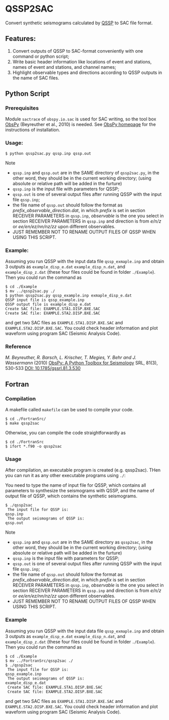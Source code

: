 # QSSP2SAC

Convert synthetic seismograms calculated by [QSSP](ftp://ftp.gfz-potsdam.de/pub/home/turk/wang/qssp2020-code+input.rar) to SAC file format.

## Features:
1. Convert outputs of QSSP to SAC-format conveniently with one command or python script;
2. Write basic header information like locations of event and stations, names of event and stations, and channel names;
3. Highlight observable types and directions according to QSSP outputs in the name of SAC files.

## Python Script

### Prerequisites
Module `sactrace` of `obspy.io.sac` is used for SAC writing, so the tool box [ObsPy](https://github.com/obspy/obspy/wiki)
(Beyreuther et al., 2010) is needed. See [ObsPy homepage](https://github.com/obspy/obspy/wiki#installation) for the instructions of installation.

### Usage:
```
$ python qssp2sac.py qssp.inp qssp.out
```
Note
- `qssp.inp` and `qssp.out` are in the SAME directory of `qssp2sac.py`, in the other word, they should be
  in the current working directory; (using absolute or relative path will be added in the furture)
- `qssp.inp` is the input file with parameters for QSSP;
- `qssp.out` is one of several output files after running QSSP with the input file `qssp.inp`;
- the file name of `qssp.out` should follow the format as *prefix_observable_direction.dat*, in which
  *prefix* is set in section RECEIVER PARAMETERS in `qssp.inp`, *observable* is the one you select in
  section RECEIVER PARAMETERS in `qssp.inp` and direction is from *e/n/z* or *ee/en/ez/nn/nz/zz* upon
  different observables.
- JUST REMEMBER NOT TO RENAME OUTPUT FILES OF QSSP WHEN USING THIS SCRIPT.

### Example:
Assuming you run QSSP with the input data file `qssp_exmaple.inp` and obtain 3 outputs as `example_disp_e.dat`
`example_disp_n.dat`, and `example_disp_z.dat` (these four files could be found in folder `./Example`).
Then you could run the command as
```
$ cd ./Example
$ mv ../qssp2sac.py ./
$ python qssp2sac.py qssp_example.inp exmaple_disp_e.dat
QSSP input file is qssp_example.inp
QSSP output file is example_disp_e.dat
Create SAC file: EXAMPLE.STA1.DISP.BXE.SAC
Create SAC file: EXAMPLE.STA2.DISP.BXE.SAC
```
and get two SAC files as `EXAMPLE.STA1.DISP.BXE.SAC` and `EXAMPLE.STA2.DISP.BXE.SAC`. You could check header information
and plot waveform using program SAC (Seismic Analysis Code).

### Reference
*M. Beyreuther, R. Barsch, L. Krischer, T. Megies, Y. Behr and J. Wassermann* (2010)
[ObsPy: A Python Toolbox for Seismology](http://www.seismosoc.org/Publications/SRL/SRL_81/srl_81-3_es/)
SRL, 81(3), 530-533
[DOI: 10.1785/gssrl.81.3.530](http://dx.doi.org/10.1785/gssrl.81.3.530)

## Fortran

### Compilation
A makefile called `makefile` can be used to compile your code.
```
$ cd ./FortranSrc/
$ make qssp2sac
```
Otherwise, you can compile the code straightforwardly as
```
$ cd ./FortranSrc
$ ifort *.f90 -o qssp2sac
```

### Usage
After compilation, an executable program is created (e.g. qssp2sac). THen you can run it as any other executable programs using `./`:

You need to type the name of input file for QSSP, which contains all parameters to synthesize the seismograms with QSSP, and the name of output file of QSSP, which contains the synthetic seismograms.
```
$ ./qssp2sac
 The input file for QSSP is:
qssp.inp
 The output seismograms of QSSP is:
qssp.out
```
Note
- `qssp.inp` and `qssp.out` are in the SAME directory as `qssp2sac`, in the other word, they should be in the current working directory; (using absolute or relative path will be added in the furture)
- `qssp.inp` is the input file with parameters for QSSP;
- `qssp.out` is one of several output files after running QSSP with the input file `qssp.inp`;
- the file name of `qssp.out` should follow the format as *prefix_observable_direction.dat*, in which *prefix* is set in section RECEIVER PARAMETERS in `qssp.inp`, *observable* is the one you select in section RECEIVER PARAMETERS in `qssp.inp` and direction is from *e/n/z* or *ee/en/ez/nn/nz/zz* upon different observables.
- JUST REMEMBER NOT TO RENAME OUTPUT FILES OF QSSP WHEN USING THIS SCRIPT.

### Example
Assuming you run QSSP with the input data file `qssp_exmaple.inp` and obtain 3 outputs as `example_disp_e.dat`
`example_disp_n.dat`, and `example_disp_z.dat` (these four files could be found in folder `./Example`).
Then you could run the command as
```
$ cd ./Example
$ mv ../FortranSrc/qssp2sac ./
$ ./qssp2sac
 The input file for QSSP is:
qssp_example.inp
 The output seismograms of QSSP is:
example_disp_e.dat
 Create SAC file: EXAMPLE.STA1.DISP.BXE.SAC
 Create SAC file: EXAMPLE.STA2.DISP.BXE.SAC
```
and get two SAC files as `EXAMPLE.STA1.DISP.BXE.SAC` and `EXAMPLE.STA2.DISP.BXE.SAC`. You could check header information and plot waveform using program SAC (Seismic Analysis Code).
